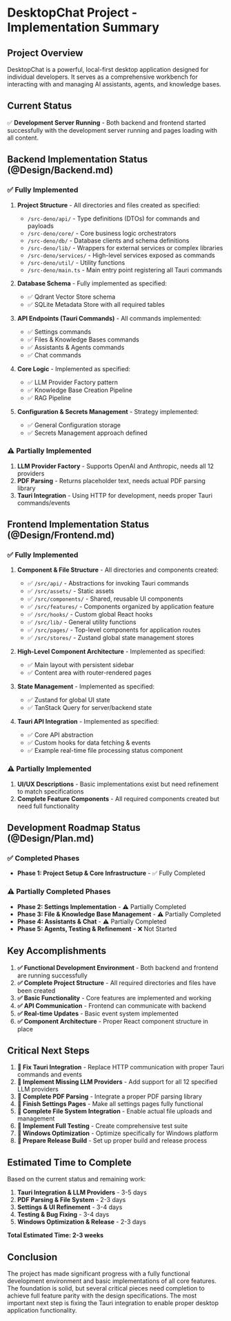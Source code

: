 # DesktopChat Project - Implementation Summary

## Project Overview
DesktopChat is a powerful, local-first desktop application designed for individual developers. It serves as a comprehensive workbench for interacting with and managing AI assistants, agents, and knowledge bases.

## Current Status
✅ **Development Server Running** - Both backend and frontend started successfully with the development server running and pages loading with all content.

## Backend Implementation Status (@Design/Backend.md)

### ✅ Fully Implemented
1. **Project Structure** - All directories and files created as specified:
   - `/src-deno/api/` - Type definitions (DTOs) for commands and payloads
   - `/src-deno/core/` - Core business logic orchestrators
   - `/src-deno/db/` - Database clients and schema definitions
   - `/src-deno/lib/` - Wrappers for external services or complex libraries
   - `/src-deno/services/` - High-level services exposed as commands
   - `/src-deno/util/` - Utility functions
   - `/src-deno/main.ts` - Main entry point registering all Tauri commands

2. **Database Schema** - Fully implemented as specified:
   - ✅ Qdrant Vector Store schema
   - ✅ SQLite Metadata Store with all required tables

3. **API Endpoints (Tauri Commands)** - All commands implemented:
   - ✅ Settings commands
   - ✅ Files & Knowledge Bases commands
   - ✅ Assistants & Agents commands
   - ✅ Chat commands

4. **Core Logic** - Implemented as specified:
   - ✅ LLM Provider Factory pattern
   - ✅ Knowledge Base Creation Pipeline
   - ✅ RAG Pipeline

5. **Configuration & Secrets Management** - Strategy implemented:
   - ✅ General Configuration storage
   - ✅ Secrets Management approach defined

### ⚠️ Partially Implemented
1. **LLM Provider Factory** - Supports OpenAI and Anthropic, needs all 12 providers
2. **PDF Parsing** - Returns placeholder text, needs actual PDF parsing library
3. **Tauri Integration** - Using HTTP for development, needs proper Tauri commands/events

## Frontend Implementation Status (@Design/Frontend.md)

### ✅ Fully Implemented
1. **Component & File Structure** - All directories and components created:
   - ✅ `/src/api/` - Abstractions for invoking Tauri commands
   - ✅ `/src/assets/` - Static assets
   - ✅ `/src/components/` - Shared, reusable UI components
   - ✅ `/src/features/` - Components organized by application feature
   - ✅ `/src/hooks/` - Custom global React hooks
   - ✅ `/src/lib/` - General utility functions
   - ✅ `/src/pages/` - Top-level components for application routes
   - ✅ `/src/stores/` - Zustand global state management stores

2. **High-Level Component Architecture** - Implemented as specified:
   - ✅ Main layout with persistent sidebar
   - ✅ Content area with router-rendered pages

3. **State Management** - Implemented as specified:
   - ✅ Zustand for global UI state
   - ✅ TanStack Query for server/backend state

4. **Tauri API Integration** - Implemented as specified:
   - ✅ Core API abstraction
   - ✅ Custom hooks for data fetching & events
   - ✅ Example real-time file processing status component

### ⚠️ Partially Implemented
1. **UI/UX Descriptions** - Basic implementations exist but need refinement to match specifications
2. **Complete Feature Components** - All required components created but need full functionality

## Development Roadmap Status (@Design/Plan.md)

### ✅ Completed Phases
- **Phase 1: Project Setup & Core Infrastructure** - ✅ Fully Completed

### ⚠️ Partially Completed Phases
- **Phase 2: Settings Implementation** - ⚠️ Partially Completed
- **Phase 3: File & Knowledge Base Management** - ⚠️ Partially Completed
- **Phase 4: Assistants & Chat** - ⚠️ Partially Completed
- **Phase 5: Agents, Testing & Refinement** - ❌ Not Started

## Key Accomplishments

1. **✅ Functional Development Environment** - Both backend and frontend are running successfully
2. **✅ Complete Project Structure** - All required directories and files have been created
3. **✅ Basic Functionality** - Core features are implemented and working
4. **✅ API Communication** - Frontend can communicate with backend
5. **✅ Real-time Updates** - Basic event system implemented
6. **✅ Component Architecture** - Proper React component structure in place

## Critical Next Steps

1. **🔧 Fix Tauri Integration** - Replace HTTP communication with proper Tauri commands and events
2. **🔧 Implement Missing LLM Providers** - Add support for all 12 specified LLM providers
3. **🔧 Complete PDF Parsing** - Integrate a proper PDF parsing library
4. **🔧 Finish Settings Pages** - Make all settings pages fully functional
5. **🔧 Complete File System Integration** - Enable actual file uploads and management
6. **🔧 Implement Full Testing** - Create comprehensive test suite
7. **🔧 Windows Optimization** - Optimize specifically for Windows platform
8. **🔧 Prepare Release Build** - Set up proper build and release process

## Estimated Time to Complete

Based on the current status and remaining work:

1. **Tauri Integration & LLM Providers** - 3-5 days
2. **PDF Parsing & File System** - 2-3 days
3. **Settings & UI Refinement** - 3-4 days
4. **Testing & Bug Fixing** - 3-4 days
5. **Windows Optimization & Release** - 2-3 days

**Total Estimated Time: 2-3 weeks**

## Conclusion

The project has made significant progress with a fully functional development environment and basic implementations of all core features. The foundation is solid, but several critical pieces need completion to achieve full feature parity with the design specifications. The most important next step is fixing the Tauri integration to enable proper desktop application functionality.